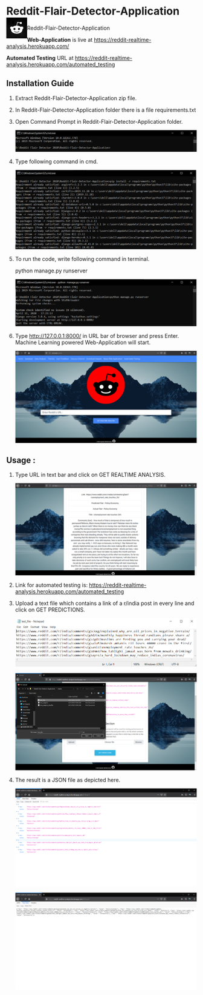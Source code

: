 # Reddit-Flair-Detector-Application <a href="https://reddit-realtime-analysis.herokuapp.com/"><img src="static/46.png" align="left" height="55" width="55" ></a>

Reddit-Flair-Detector-Application

**Web-Application** is live at https://reddit-realtime-analysis.herokuapp.com/

**Automated Testing** URL at https://reddit-realtime-analysis.herokuapp.com/automated_testing

## Installation Guide

1.  Extract Reddit-Flair-Detector-Application zip file.
2.  In Reddit-Flair-Detector-Application folder there is a file requirements.txt
3.  Open Command Prompt in Reddit-Flair-Detector-Application folder.
  
    ![How to install](/Images/1.png)  

4.  Type following command in cmd.

    ![How to install](/Images/2.png)

5.  To run the code, write following command in terminal.

    python manage.py runserver
    
    ![How to install](/Images/3.png)

6.  Type http://127.0.0.1:8000/ in URL bar of browser and press Enter. Machine Learning powered Web-Application will start.  

    ![How to install](/Images/4.png)

## Usage : 

1.  Type URL in text bar and click on GET REALTIME ANALYSIS.

    ![How to install](/Images/5.png)
    
2.  Link for automated testing is: https://reddit-realtime-analysis.herokuapp.com/automated_testing

3.  Upload a text file which contains a link of a r/india post in every line and click on GET PREDICTIONS.

    ![How to install](/Images/6.png)
    
    ![How to install](/Images/7.png)

4.  The result is a JSON file as depicted here.

    ![How to install](/Images/8.png)
    
    ![How to install](/Images/9.png)
    
    

    
